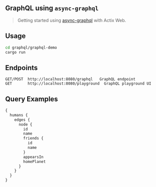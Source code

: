## GraphQL using `async-graphql`

> Getting started using [async-graphql](https://github.com/async-graphql/async-graphql) with Actix Web.

## Usage

```sh
cd graphql/graphql-demo
cargo run
```

## Endpoints

```
GET/POST  http://localhost:8080/graphql   GraphQL endpoint
GET       http://localhost:8080/playground  GraphQL playground UI
```

## Query Examples

```graphql
{
  humans {
    edges {
      node {
        id
        name
        friends {
          id
          name
        }
        appearsIn
        homePlanet
      }
    }
  }
}
```
